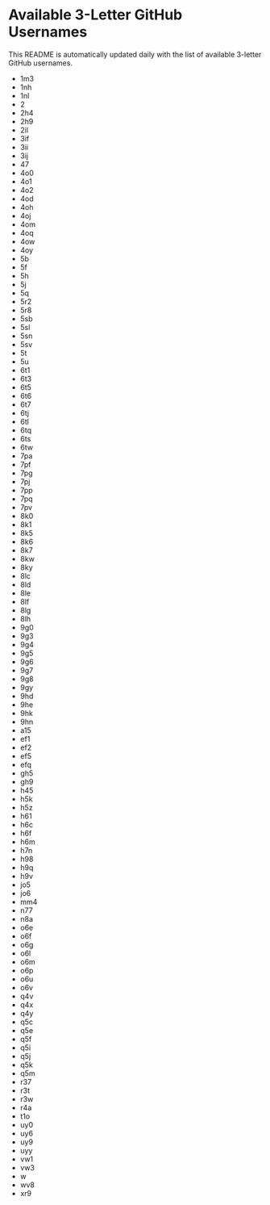 # Available 3-Letter GitHub Usernames

This README is automatically updated daily with the list of available 3-letter GitHub usernames.

- 1m3
- 1nh
- 1nl
- 2
- 2h4
- 2h9
- 2il
- 3if
- 3ii
- 3ij
- 47
- 4o0
- 4o1
- 4o2
- 4od
- 4oh
- 4oj
- 4om
- 4oq
- 4ow
- 4oy
- 5b
- 5f
- 5h
- 5j
- 5q
- 5r2
- 5r8
- 5sb
- 5sl
- 5sn
- 5sv
- 5t
- 5u
- 6t1
- 6t3
- 6t5
- 6t6
- 6t7
- 6tj
- 6tl
- 6tq
- 6ts
- 6tw
- 7pa
- 7pf
- 7pg
- 7pj
- 7pp
- 7pq
- 7pv
- 8k0
- 8k1
- 8k5
- 8k6
- 8k7
- 8kw
- 8ky
- 8lc
- 8ld
- 8le
- 8lf
- 8lg
- 8lh
- 9g0
- 9g3
- 9g4
- 9g5
- 9g6
- 9g7
- 9g8
- 9gy
- 9hd
- 9he
- 9hk
- 9hn
- a15
- ef1
- ef2
- ef5
- efq
- gh5
- gh9
- h45
- h5k
- h5z
- h61
- h6c
- h6f
- h6m
- h7n
- h98
- h9q
- h9v
- jo5
- jo6
- mm4
- n77
- n8a
- o6e
- o6f
- o6g
- o6l
- o6m
- o6p
- o6u
- o6v
- q4v
- q4x
- q4y
- q5c
- q5e
- q5f
- q5i
- q5j
- q5k
- q5m
- r37
- r3t
- r3w
- r4a
- t1o
- uy0
- uy6
- uy9
- uyy
- vw1
- vw3
- w
- wv8
- xr9

